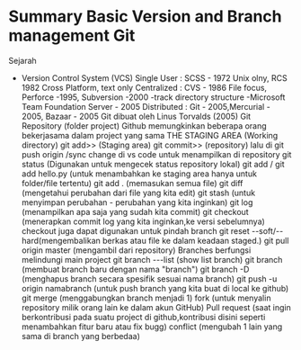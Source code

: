 # Summary Basic Version and Branch management Git
Sejarah
- Version Control System (VCS)
    Single User : SCSS - 1972 Unix olny, RCS 1982 Cross Platform, text only
    Centralized : CVS - 1986 File focus, Perforce -1995, Subversion -2000 -track directory structure
    -Microsoft Team Foundation Server - 2005
    Distributed : Git - 2005,Mercurial - 2005, Bazaar - 2005
    Git dibuat oleh Linus Torvalds (2005)
Git Repository (folder project)
Github memungkinkan beberapa orang bekerjasama dalam project yang sama
THE STAGING AREA 
(Working directory) git add>> (Staging area) git commit>> (repository) lalu di git push origin /sync change di vs code untuk menampilkan di repository
    git status (Digunakan untuk mengecek status repository lokal)
    git add <directory> / git add hello.py (untuk menambahkan ke staging area hanya untuk folder/file tertentu)
    git add . (memasukan semua file)
    git diff (mengetahui perubahan dari file yang kita edit)
    git stash (untuk menyimpan perubahan - perubahan yang kita inginkan)
    git log (menampilkan apa saja yang sudah kita commit)
    git checkout (menerapkan commit log yang kita inginkan,ke versi sebelumnya) checkout juga dapat digunakan untuk pindah branch
    git reset --soft/--hard(mengembalikan berkas atau file ke dalam keadaan staged.)
    git pull origin master (mengambil dari repository)
Branches berfungsi melindungi main project
    git branch ---list (show list branch)
    git branch <branch> (membuat branch baru dengan nama "branch")
    git branch -D <branch> (menghapus branch secara spesifik sesuai nama branch)
    git push -u origin namabranch (untuk push branch yang kita buat di local ke github)
    git merge <branch> (menggabungkan branch menjadi 1)
    fork (untuk menyalin repository milik orang lain ke dalam akun GitHub)
    Pull request (saat ingin berkontribusi pada suatu project di github,kontribusi disini seperti menambahkan fitur baru atau fix bugg)
    conflict (mengubah 1 lain yang sama di branch yang berbedaa)
